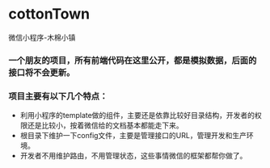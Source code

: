 # cottonTown
微信小程序-木棉小镇


### 一个朋友的项目，所有前端代码在这里公开，都是模拟数据，后面的接口将不会更新。
### 项目主要有以下几个特点：

- 利用小程序的template做的组件，主要还是依靠比较好目录结构，开发者的权限还是比较小，按着微信给的文档基本都能走下来。
- 根目录下维护一下config文件，主要是管理接口的URL，管理开发和生产环境。
- 开发者不用维护路由，不用管理状态，这些事情微信的框架都帮你做了。

